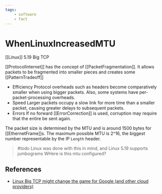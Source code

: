 ```yaml
---
tags:
    - software
    - fact
---
```


# WhenLinuxIncreasedMTU

[[Linux]] 5.19 Big TCP

[[ProtocolInternet]] has the concept of [[PacketFragmentation]].
It allows packets to be fragmented into smaller pieces and creates some [[PatternTradeoff]]

* Efficiency
    Protocol overheads such as headers become comparatively smaller when using bigger packets.
    Also, some systems have per-packet-processing overheads.
* Speed
    Larger packets occupy a slow link for more time than a smaller packet, causing greater delays to subsequent packets.
* Errors
    If no forward [[ErrorCorrection]] is used, corruption may require that the entire be sent again.

The packet size is determined by the MTU and is around 1500 bytes for [[EthernetFrame]]s. The maximum possible MTU is 2^16, the biggest number representable by the IP ``Length`` header.

> #todo Linux was done with this in mind, and Linux 5.19 supports jumbograms
> WHere is this mtu configured?

## References

* [Linux Big TCP might change the game for Google (and other cloud providers)](https://www.youtube.com/watch?v=llRX_34X8WY)
